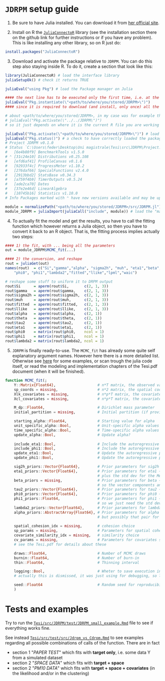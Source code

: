 # `JDRPM` setup guide
1. Be sure to have Julia installed. You can download it from [her official site](https://julialang.org/downloads/).

2. Install on R the [`JuliaConnectoR`](https://github.com/stefan-m-lenz/JuliaConnectoR) library (see the installation section there on the github link for further instructions or if you have any problem). This is like installing any other library, so on R just do:
```R
install.packages("JuliaConnectoR")
```

3. Download and activate the package relative to `JDRPM`. You can do this step also staying inside R. To do it, create a section that look like this:
```R
library(JuliaConnectoR) # load the interface library
juliaSetupOk() # check it returns TRUE

juliaEval("using Pkg") # load the Package manager on Julia

#### the next line has to be executed only the first time, i.e. at the installation
juliaEval("Pkg.instantiate(\"<path/to/where/you/stored/JDRPM>\")") 
#### since it is required to download (and install, only once) all the depdendencies

# about <path/to/where/you/stored/JDRPM>, in my case was for example this:
# juliaEval("Pkg.activate(\"../../JDRPM\")")
# so it just depends on where it is the current R file you are working on

juliaEval("Pkg.activate(\"<path/to/where/you/stored/JDRPM>\")") # load the JDRPM pacakge
juliaEval("Pkg.status()") # a check to have correctly loaded the package; it should print something like this:
# Project JDRPM v0.1.0
# Status `C:\Users\feder\Desktop\Uni magistrale\Tesi\src\JDRPM\Project.toml`
#   [6e4b80f9] BenchmarkTools v1.5.0
# ⌃ [31c24e10] Distributions v0.25.108
#   [efd6af41] ProfileCanvas v0.1.6
#   [92933f4c] ProgressMeter v1.10.2
#   [276daf66] SpecialFunctions v2.4.0
#   [2913bbd2] StatsBase v0.34.3
#   [a759f4b9] TimerOutputs v0.5.24
#   [ade2ca70] Dates
#   [37e2e46d] LinearAlgebra
#   [10745b16] Statistics v1.10.0
# Info Packages marked with ⌃ have new versions available and may be upgradable.

module = normalizePath("<path/to/where/you/stored/JDRPM>/src/JDRPM.jl") # locate the "main" file
module_JDRPM = juliaImport(juliaCall("include", module)) # load the "main" file
```
4. To actually fit the model and get the results, you have to call the fitting function which however returns a Julia object, so then you have to convert it back to an R object. That is, the fitting process implies actually two steps:
```R
#### 1) the fit, with ... being all the parameters
out = module_JDRPM$MCMC_fit(...) 

#### 2) the conversion, and reshape
rout = juliaGet(out)
names(rout)  = c("Si","gamma","alpha", "sigma2h", "muh", "eta1","beta","theta", "tau2", 
    "phi0", "phi1","lambda2","fitted","llike","lpml","waic")

# reshape some stuff to uniform it to DRPM output
rout$Si      = aperm(rout$Si,       c(2, 1, 3))
rout$gamma   = aperm(rout$gamma,    c(2, 1, 3))
rout$sigma2h = aperm(rout$sigma2h,  c(2, 1, 3))
rout$muh     = aperm(rout$muh,      c(2, 1, 3))
rout$fitted  = aperm(rout$fitted,   c(2, 1, 3))
rout$llike   = aperm(rout$llike,    c(2, 1, 3))
rout$alpha   = aperm(rout$alpha,    c(2, 1))
rout$theta   = aperm(rout$theta,    c(2, 1))
rout$tau2    = aperm(rout$tau2,     c(2, 1))
rout$eta1    = aperm(rout$eta1,     c(2, 1))
rout$phi0    = matrix(rout$phi0,    ncol = 1)
rout$phi1    = matrix(rout$phi1,    ncol = 1)
rout$lambda2 = matrix(rout$lambda2, ncol = 1)
```

5. `JDRPM` is finally ready-to-use. The `MCMC_fit` has already some quite self explanatory argument names. However here there is a more detailed list. Otherwise see [here](#tests-and-examples) for some examples, or scan trough the julia code itself, or read the modeling and implementation chapters of the Tesi.pdf document (when it will be finished).
```julia
function MCMC_fit(;
    Y::Matrix{Float64},                   # n*T matrix, the observed values
    sp_coords = missing,                  # n*2 matrix, the spatial coordinates
    Xlk_covariates = missing,             # n*p*T matrix, the covariates to include in the likelihood
    Xcl_covariates = missing,             # n*p*T matrix, the covariates to include in the clustering process

    M_dp::Float64,                        # Dirichlet mass parameter
    initial_partition = missing,          # Initial partition (if provided)

    starting_alpha::Float64,              # Starting value for alpha
    unit_specific_alpha::Bool,            # Unit-specific alpha values
    time_specific_alpha::Bool,            # Time-specific alpha values
    update_alpha::Bool,                   # Update alpha?
    
    include_eta1::Bool,                   # Include the autoregressive part of eta1?
    include_phi1::Bool,                   # Include the autoregressive part of phi1?
    update_eta1::Bool,                    # Update the autoregressive part of eta1?
    update_phi1::Bool,                    # Update the autoregressive part of phi1?

    sig2h_priors::Vector{Float64},        # Prior parameters for sig2h ∼ invGamma(a_sigma,b_sigma)
    eta1_priors::Vector{Float64},         # Prior parameters for eta1 ∼ Laplace(0,b) so it's the scale parameter b
                                          # plus the std dev for the Metropolis update trough N(eta1_old,mhsig_eta1^2)
    beta_priors = missing,                # Prior parameters for beta ∼ N(vec_b, k^2*I)
                                          # so the vector components and the variance k^2
    tau2_priors::Vector{Float64},         # Prior parameters for tau2 ∼ invGamma(a_tau, b_tau), so those two
    phi0_priors::Vector{Float64},         # Prior parameters for phi0 ∼ N(m0, s0^2), so again mean and variance
    phi1_priors::Float64,                 # Prior parameters for phi1 ∼ U(-1,1),
                                          # so we just need the std dev of the Metropolis update trough N(phi1_old,mhsig_phi1^2)
    lambda2_priors::Vector{Float64},      # Prior parameters for lambda2 ∼ invGamma(a_lambda, b_lambda), so those two
    alpha_priors::AbstractArray{Float64}, # Prior parameters for alpha ∼ Beta(a_alpha, b_alpha), so again those two,
                                          # but possibly that pair for each unit j, that's why the abstract array
    
    spatial_cohesion_idx = missing,       # cohesion choice
    sp_params = missing,                  # Parameters for spatial cohesion functions
    covariate_similarity_idx = missing,   # similarity choice
    cv_params = missing,                  # Parameters for covariates similarity functions
    # see the Tesi.pdf for details about these

    draws::Float64,                       # Number of MCMC draws
    burnin::Float64,                      # Number of burn-in
    thin::Float64,                        # Thinning interval

    logging::Bool,                        # Wheter to save execution infos to log file
    # actually this is dismissed, it was just using for debugging, so leaving it on true/false doesnt change anything

    seed::Float64                         # Random seed for reproducibility
    )
```

# Tests and examples
Try to run the [`Tesi/src/JDRPM/test/JDRPM_small_example.Rmd`](https://github.com/federicomor/Tesi/blob/main/src/JDRPM/test/JDRPM_small_example.Rmd) file to see if everything works fine.

See instead [`Tesi/src/test/src/Jdrpm_vs_Cdrpm.Rmd`](https://github.com/federicomor/Tesi/blob/main/src/test/src/Jdrpm_vs_Cdrpm.Rmd) to see examples regarding all possible combinations of calls of the function. There are in fact

- section 1 "_PAPER TEST_" which fits with **target only**, i.e. some data Y from a simulated dataset
- section 2 "_SPACE DATA_" which fits with **target + space**
- section 2 "_PM10 DATA_" which fits with **target + space + covariates** (in the likelihood and/or in the clustering)

